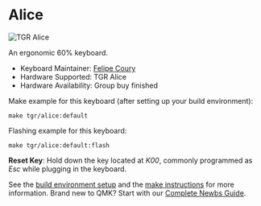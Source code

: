 # Alice

![TGR Alice](https://i.imgur.com/cJohEqS.jpg)

An ergonomic 60% keyboard.

* Keyboard Maintainer: [Felipe Coury](https://github.com/fcoury)
* Hardware Supported: TGR Alice
* Hardware Availability: Group buy finished

Make example for this keyboard (after setting up your build environment):

    make tgr/alice:default

Flashing example for this keyboard:

    make tgr/alice:default:flash

**Reset Key**: Hold down the key located at *K00*, commonly programmed as *Esc* while plugging in the keyboard.

See the [build environment setup](https://docs.qmk.fm/#/getting_started_build_tools) and the [make instructions](https://docs.qmk.fm/#/getting_started_make_guide) for more information. Brand new to QMK? Start with our [Complete Newbs Guide](https://docs.qmk.fm/#/newbs).
